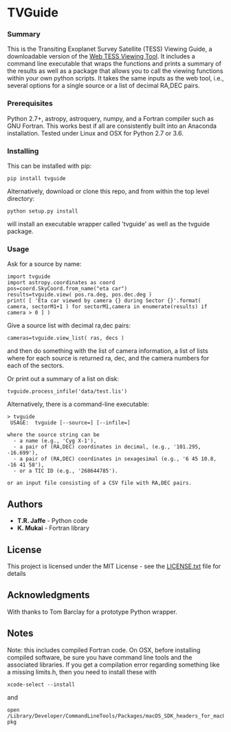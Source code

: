 # TVGuide



### Summary

This is the Transiting Exoplanet Survey Satellite (TESS) Viewing
Guide, a downloadable version of the
[Web TESS Viewing Tool](https://heasarc.gsfc.nasa.gov/cgi-bin/tess/webtess/wtv.py).
It includes a command line executable that wraps the functions and
prints a summary of the results as well as a package that allows you to call the
viewing functions within your own python scripts.  It takes the same
inputs as the web tool, i.e., several options for a single source or
a list of decimal RA,DEC pairs.


### Prerequisites

Python 2.7+, astropy, astroquery, numpy, and a Fortran compiler such
as GNU Fortran.  This works best if all are consistently built into an Anaconda
installation.  Tested under Linux and OSX for Python 2.7 or 3.6.  


### Installing


This can be installed with pip:

```
pip install tvguide
```

Alternatively, download or clone this repo, and from within the top level directory:
```
python setup.py install
```

will install an executable wrapper called 'tvguide' as well as the tvguide package.

### Usage

Ask for a source by name:
```
import tvguide
import astropy.coordinates as coord
pos=coord.SkyCoord.from_name("eta car")
results=tvguide.view( pos.ra.deg, pos.dec.deg )
print( [ 'Eta car viewed by camera {} during Sector {}'.format( camera, sectorM1+1 ) for sectorM1,camera in enumerate(results) if camera > 0 ] )
```

Give a source list with decimal ra,dec pairs:
```
cameras=tvguide.view_list( ras, decs )
```
and then do something with the list of camera information,  a list of
lists where for each source is returned ra, dec, and the camera
numbers for each of the sectors.

Or print out a summary of a list on disk:
```
tvguide.process_infile('data/test.lis')
```

Alternatively, there is a command-line executable:

```
> tvguide
 USAGE:  tvguide [--source=] [--infile=]

where the source string can be
  - a name (e.g., 'Cyg X-1'),
  - a pair of (RA,DEC) coordinates in decimal, (e.g., '101.295, -16.699'),
  - a pair of (RA,DEC) coordinates in sexagesimal (e.g., '6 45 10.8, -16 41 58'),
  - or a TIC ID (e.g., '268644785').

or an input file consisting of a CSV file with RA,DEC pairs.
```


## Authors

* **T.R. Jaffe** - Python code
* **K. Mukai** - Fortran library

## License

This project is licensed under the MIT License - see the [LICENSE.txt](LICENSE.txt) file for details

## Acknowledgments

With thanks to Tom Barclay for a prototype Python wrapper.


## Notes


Note:  this includes compiled Fortran code.  On OSX, before installing compiled software, be sure you have
command line tools and the associated libraries.  If you get a compilation error regarding
something like a missing limits.h, then you need to install these with

```
xcode-select --install
```
and
```
open /Library/Developer/CommandLineTools/Packages/macOS_SDK_headers_for_macOS_10.14. pkg
```

